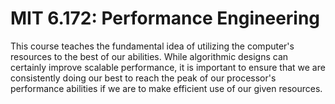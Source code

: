 # MIT 6.172: Performance Engineering

This course teaches the fundamental idea of utilizing the computer's resources to the best of our abilities. While algorithmic designs can certainly improve scalable performance, it is important to ensure that we are consistently doing our best to reach the peak of our processor's performance abilities if we are to make efficient use of our given resources.
